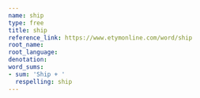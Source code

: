 ```yaml
---
name: ship
type: free
title: ship
reference_link: https://www.etymonline.com/word/ship
root_name: 
root_language: 
denotation: 
word_sums:
- sum: 'Ship + '
  respelling: ship
---
```

